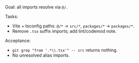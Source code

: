 Goal: all imports resolve via `@/`.

Tasks:
- Vite + tsconfig paths: `@/*` -> `src/*`, `packages/*` -> `packages/*`.
- Remove `.tsx` suffix imports; add lint/codemod note.

Acceptance:
- `git grep "from '.*\\.tsx'" -- src` returns nothing.
- No unresolved alias imports.
